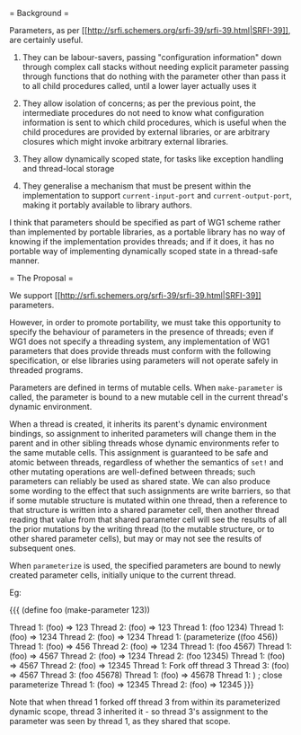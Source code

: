 = Background =

Parameters, as per [[http://srfi.schemers.org/srfi-39/srfi-39.html|SRFI-39]], are certainly useful.

 1. They can be labour-savers, passing "configuration information" down through complex call stacks without needing explicit parameter passing through functions that do nothing with the parameter other than pass it to all child procedures called, until a lower layer actually uses it

 2. They allow isolation of concerns; as per the previous point, the intermediate procedures do not need to know what configuration information is sent to which child procedures, which is useful when the child procedures are provided by external libraries, or are arbitrary closures which might invoke arbitrary external libraries.

 3. They allow dynamically scoped state, for tasks like exception handling and thread-local storage

 4. They generalise a mechanism that must be present within the implementation to support `current-input-port` and `current-output-port`, making it portably available to library authors.

I think that parameters should be specified as part of WG1 scheme rather than implemented by portable libraries, as a portable library has no way of knowing if the implementation provides threads; and if it does, it has no portable way of implementing dynamically scoped state in a thread-safe manner.

= The Proposal =

We support [[http://srfi.schemers.org/srfi-39/srfi-39.html|SRFI-39]] parameters.

However, in order to promote portability, we must take this opportunity to specify the behaviour of parameters in the presence of threads; even if WG1 does not specify a threading system, any implementation of WG1 parameters that does provide threads must conform with the following specification, or else libraries using parameters will not operate safely in threaded programs.

Parameters are defined in terms of mutable cells. When `make-parameter` is called, the parameter is bound to a new mutable cell in the current thread's dynamic environment.

When a thread is created, it inherits its parent's dynamic environment bindings, so assignment to inherited parameters will change them in the parent and in other sibling threads whose dynamic environments refer to the same mutable cells. This assignment is guaranteed to be safe and atomic between threads, regardless of whether the semantics of `set!` and other mutating operations are well-defined between threads; such parameters can reliably be used as shared state. We can also produce some wording to the effect that such assignments are write barriers, so that if some mutable structure is mutated within one thread, then a reference to that structure is written into a shared parameter cell, then another thread reading that value from that shared parameter cell will see the results of all the prior mutations by the writing thread (to the mutable structure, or to other shared parameter cells), but may or may not see the results of subsequent ones.

When `parameterize` is used, the specified parameters are bound to newly created parameter cells, initially unique to the current thread.

Eg:

{{{
(define foo (make-parameter 123))

Thread 1: (foo) => 123
Thread 2: (foo) => 123
Thread 1: (foo 1234)
Thread 1: (foo) => 1234
Thread 2: (foo) => 1234
Thread 1: (parameterize ((foo 456))
Thread 1: (foo) => 456
Thread 2: (foo) => 1234
Thread 1: (foo 4567)
Thread 1: (foo) => 4567
Thread 2: (foo) => 1234
Thread 2: (foo 12345)
Thread 1: (foo) => 4567
Thread 2: (foo) => 12345
Thread 1: Fork off thread 3
Thread 3: (foo) => 4567
Thread 3: (foo 45678)
Thread 1: (foo) => 45678
Thread 1: ) ; close parameterize
Thread 1: (foo) => 12345
Thread 2: (foo) => 12345
}}}

Note that when thread 1 forked off thread 3 from within its
parameterized dynamic scope, thread 3 inherited it - so thread 3's
assignment to the parameter was seen by thread 1, as they shared that scope.
